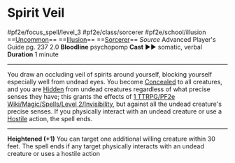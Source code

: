 # Spirit Veil
#pf2e/focus_spell/level_3 #pf2e/class/sorcerer #pf2e/school/illusion 
==[Uncommon](Uncommon.md)== ==[Illusion](Illusion.md)== ==[Sorcerer](Sorcerer.md)==
*Source* Advanced Player's Guide pg. 237 2.0
**Bloodline** psychopomp
**Cast** ►► somatic, verbal
**Duration** 1 minute

---
You draw an occluding veil of spirits around yourself, blocking yourself especially well from undead eyes. You become [Concealed](Concealed.md) to all creatures, and you are [Hidden](Hidden.md) from undead creatures regardless of what precise senses they have; this grants the effects of [1 TTRPG/PF2e Wiki/Magic/Spells/Level 2/Invisibility](1%20TTRPG/PF2e%20Wiki/Magic/Spells/Level%202/Invisibility), but against all the undead creature's precise senses. If you physically interact with an undead creature or use a [Hostile](Hostile.md) action, the spell ends.

<hr>

**Heightened (+1)** You can target one additional willing creature within 30 feet. The spell ends if any target physically interacts with an undead creature or uses a hostile action
